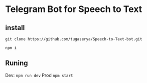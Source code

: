 # Telegram Bot for Speech to Text
## install
``
git clone https://github.com/tugaserya/Speech-to-Text-bot.git 
``

``
npm i
``

## Runing
Dev:
``
npm run dev
``
Prod
``
npm start
``

